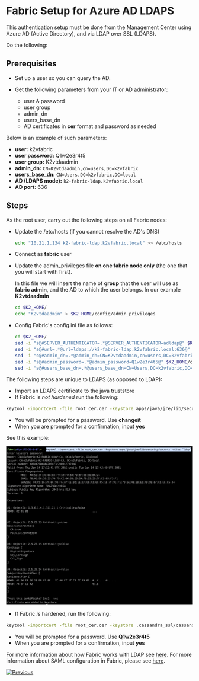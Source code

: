 # Fabric Setup for Azure AD LDAPS

This authentication setup must be done from the Management Center using Azure AD (Active Directory), and via LDAP over SSL (LDAPS).

Do the following:

## Prerequisites

- Set up a user so you can query the AD. 
- Get the following parameters from your IT or AD administrator:  

  - user & password
  - user group
  - admin_dn 
  - users_base_dn
  - AD certificates in **cer** format and password as needed

 Below is an example of such parameters: 

   - **user:** k2vfabric
   - **user password:** Q1w2e3r4t5
   - **user group:** K2vtdaadmin
   - **admin_dn:** `CN=K2vtdaadmin,cn=users,DC=k2vfabric`
   - **users_base_dn:** `CN=Users,DC=k2vfabric,DC=local`
   - **AD (LDAPS mode):** `k2-fabric-ldap.k2vfabric.local`
   - **AD port:** 636

## Steps

As the root user, carry out the following steps on all Fabric nodes:

- Update the /etc/hosts (if you cannot resolve the AD's DNS)

  ~~~bash
  echo "10.21.1.134 k2-fabric-ldap.k2vfabric.local" >> /etc/hosts
  ~~~

- Connect as **fabric** user 

- Update the admin_privileges file **on one fabric node only** (the one that you will start with first).

    In this file we will insert the name of **group**  that the user will use as **fabric admin**, and the AD to which the user belongs. In our example **K2vtdaadmin**

   ~~~bash
   cd $K2_HOME/
   echo "K2vtdaadmin" > $K2_HOME/config/admin_privileges
   ~~~

- Config Fabric's config.ini file as follows: 

   ~~~bash
   cd $K2_HOME/
   sed -i "s@#SERVER_AUTHENTICATOR=.*@SERVER_AUTHENTICATOR=adldap@" $K2_HOME/config/config.ini
   sed -i "s@#url=.*@url=ldaps://k2-fabric-ldap.k2vfabric.local:636@" $K2_HOME/config/config.ini
   sed -i "s@#admin_dn=.*@admin_dn=CN=K2vtdaadmin,cn=users,DC=k2vfabric,DC=local@" $K2_HOME/config/config.ini
   sed -i "s@#admin_password=.*@admin_password=Q1w2e3r4t5@" $K2_HOME/config/config.ini
   sed -i "s@#users_base_dn=.*@users_base_dn=CN=Users,DC=k2vfabric,DC=local@" $K2_HOME/config/config.ini 
   ~~~

The following steps are unique to LDAPS (as opposed to LDAP):

- Import an LDAPS certificate to the java truststore 
- If Fabric is *not hardened* run the following:

~~~bash
keytool -importcert -file root_cer.cer -keystore apps/java/jre/lib/security/cacerts -alias "ldap"
~~~

- You will be prompted for a password. Use **changeit** 
- When you are prompted for a confirmation, input **yes**



See this example: 



<img src="/articles/images/cer_import.png">

- If Fabric *is* hardened, run the following: 

~~~bash
keytool -importcert -file root_cer.cer -keystore .cassandra_ssl/cassandra.truststore -alias "ldap"
~~~

- You will be prompted for a password. Use **Q1w2e3r4t5** 
- When you are prompted for a confirmation, input **yes**



For more information about how Fabric works with LDAP see [here](/articles/26_fabric_security/11_user_IAM_LDAP.md). For more information about SAML configuration in Fabric, please see [here](/articles/26_fabric_security/13_user_IAM_configiration.md#ldap--ldaps-configuration).



[![Previous](/articles/images/Previous.png)](/articles/26_fabric_security/11.1_user_IAM_AD_LDAP.md)

